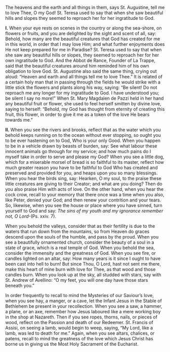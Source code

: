 
The heavens and the earth and all things in them, says St. Augustine, tell me to love Thee, O my God! St. Teresa used to say that when she saw beautiful hills and slopes they seemed to reproach her for her ingratitude to God.

**I\.** When your eye rests on scenes in the country or along the sea-shore, on flowers or fruits, and you are delighted by the sight and scent of all, say: Behold, how many are the beautiful creatures that God has created for me in this world, in order that I may love Him; and what further enjoyments does He not keep prepared for me in Paradise? St. Teresa used to say that when she saw any beautiful hills or slopes, they seemed to reproach her for her own ingratitude to God. And the Abbot de Rance, Founder of La Trappe, said that the beautiful creatures around him reminded him of his own obligation to love God. St. Augustine also said the same thing, crying out aloud: “Heaven and earth and all things tell me to love Thee.” It is related of a certain holy man that in passing through the fields he would strike with a little stick the flowers and plants along his way, saying: “Be silent! Do not reproach me any longer for my ingratitude to God. I have understood you; be silent I say no more!” When St. Mary Magdalen de Pazzi held in her hand any beautiful fruit or flower, she used to feel herself smitten by divine love, saying to herself: “Behold, my God has thought from eternity of creating this fruit, this flower, in order to give it me as a token of the love He bears towards me.”

**II\.** When you see the rivers and brooks, reflect that as the water which you behold keeps running on to the ocean without ever stopping, so ought you to be ever hastening on to God, Who is your only Good. When you happen to be in a vehicle drawn by beasts of burden, say: See what labour these innocent animals go through for my service; and how much pains do I myself take in order to serve and please my God? When you see a little dog, which for a miserable morsel of bread is so faithful to its master, reflect how much greater reason you have to be faithful to God Who has created and preserved and provided for you, and heaps upon you so many blessings. When you hear the birds sing, say: Hearken, O my soul, to the praise these little creatures are giving to their Creator; and what are you doing? Then do you also praise Him with acts of love. On the other hand, when you hear the cock crow, recall to your memory that there once was a time when you also, like Peter, denied your God; and then renew your contrition and your tears. So, likewise, when you see the house or place where you have sinned, turn yourself to God and say: _The sins of my youth and my ignorance remember not, O Lord_-(Ps. xxiv. 7).

When you behold the valleys, consider that as their fertility is due to the waters that run down from the mountains, so from Heaven do graces descend upon the souls of the humble, and pass by the proud. When you see a beautifully ornamented church, consider the beauty of a soul in a state of grace, which is a real temple of God. When you behold the sea, consider the immensity and the greatness of God. When you see fire, or candles lighted on an altar, say: How many years is it since I ought to have been cast into hell to burn! But since Thou, O Lord, hast not sent me there, make this heart of mine burn with love for Thee, as that wood and those candles burn. When you look up at the sky, all studded with stars, say with St. Andrew of Avellino: “O my feet, you will one day have those stars beneath you.”

In order frequently to recall to mind the Mysteries of our Saviour’s love, when you see hay, a manger, or a cave, let the Infant Jesus in the Stable of Bethlehem be present in your recollection. When you see a saw, a hammer, a plane, or an axe, remember how Jesus laboured like a mere working boy in the shop at Nazareth. Then if you see ropes, thorns, nails, or pieces of wood, reflect on the Passion and death of our Redeemer. St. Francis of Assisi, on seeing a lamb, would begin to weep, saying, “My Lord, like a lamb, was led to death for me.” Again, when you see altars, chalices, or patens, recall to mind the greatness of the love which Jesus Christ has borne us in giving us the Most Holy Sacrament of the Eucharist.

